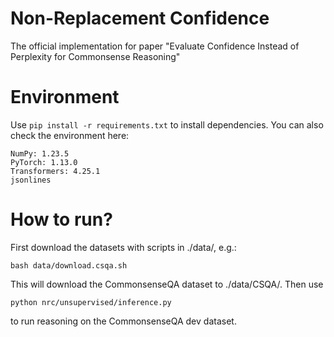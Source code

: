 # Non-Replacement Confidence
The official implementation for paper "Evaluate Confidence Instead of Perplexity for Commonsense Reasoning"

# Environment
Use
```pip install -r requirements.txt```
to install dependencies. You can also check the environment here:
```
NumPy: 1.23.5
PyTorch: 1.13.0
Transformers: 4.25.1
jsonlines
```
# How to run?
First download the datasets with scripts in ./data/, e.g.:
```
bash data/download.csqa.sh
```
This will download the CommonsenseQA dataset to ./data/CSQA/. Then use
```
python nrc/unsupervised/inference.py
```
to run reasoning on the CommonsenseQA dev dataset.
